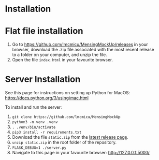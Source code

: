 # Installation

# Flat file installation

1. Go to https://github.com/lmcmicu/MensingMockUp/releases in your browser, download the .zip file associated with the most recent release to a folder on your computer, and unzip the file.
2. Open the file `index.html` in your favourite browser.

# Server Installation

See this page for instructions on setting up Python for MacOS: https://docs.python.org/3/using/mac.html

To install and run the server:

1. `git clone https://github.com/lmcmicu/MensingMockUp`
1. `python3 -m venv .venv`
2. `. .venv/bin/activate`
3. `pip3 install -r requirements.txt`
4. Download the file `static.zip` from the [latest release page](https://github.com/lmcmicu/MensingMockUp/releases).
4. `unzip static.zip` in the root folder of the repository.
4. `FLASK_DEBUG=1 ./server.py`
5. Navigate to this page in your favourite browser: http://127.0.0.1:5000/

